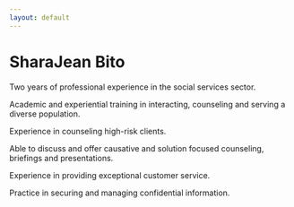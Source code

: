 ```yaml
---
layout: default
---
```

<main>
  <h1>SharaJean Bito</h1>
  <div>
    <p>Two years of professional experience in the social services sector.</p>
    <p>Academic and experiential training in interacting, counseling and serving a diverse population.</p>
    <p>Experience in counseling high-risk clients.</p>
    <p>Able to discuss and offer causative and solution focused counseling, briefings and presentations.</p>
    <p>Experience in providing exceptional customer service.</p>
    <p>Practice in securing and managing confidential information.</p>
  </div>
</main>
